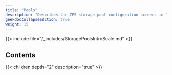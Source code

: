 ```yaml
---
title: "Pools"
description: "Describes the ZFS storage pool configuration screens in TrueNAS SCALE."
geekdocCollapseSection: true
weight: 15
---
```


{{< include file="/_includes/StoragePoolsIntroScale.md" >}}

## Contents

{{< children depth="2" description="true" >}}
